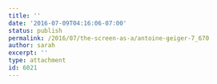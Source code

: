 ```yaml
---
title: ''
date: '2016-07-09T04:16:06-07:00'
status: publish
permalink: /2016/07/the-screen-as-a/antoine-geiger-7_670
author: sarah
excerpt: ''
type: attachment
id: 6021
---
```

<!DOCTYPE html PUBLIC "-//W3C//DTD HTML 4.0 Transitional//EN" "http://www.w3.org/TR/REC-html40/loose.dtd">
<?xml encoding="UTF-8">
